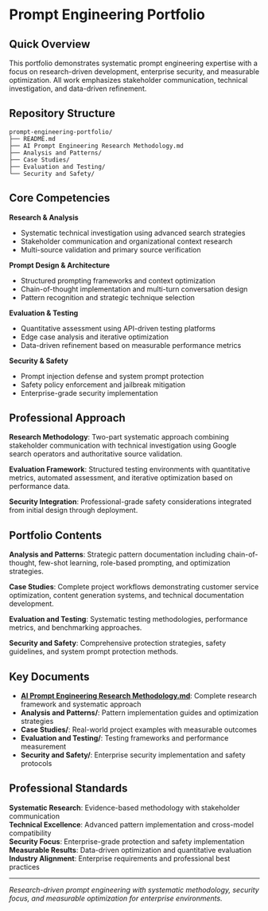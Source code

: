 # Prompt Engineering Portfolio

## Quick Overview

This portfolio demonstrates systematic prompt engineering expertise with a focus on research-driven development, enterprise security, and measurable optimization. All work emphasizes stakeholder communication, technical investigation, and data-driven refinement.

## Repository Structure

```
prompt-engineering-portfolio/
├── README.md
├── AI Prompt Engineering Research Methodology.md
├── Analysis and Patterns/
├── Case Studies/
├── Evaluation and Testing/
└── Security and Safety/
```

## Core Competencies

**Research & Analysis**
- Systematic technical investigation using advanced search strategies
- Stakeholder communication and organizational context research
- Multi-source validation and primary source verification

**Prompt Design & Architecture**
- Structured prompting frameworks and context optimization
- Chain-of-thought implementation and multi-turn conversation design
- Pattern recognition and strategic technique selection

**Evaluation & Testing**
- Quantitative assessment using API-driven testing platforms
- Edge case analysis and iterative optimization
- Data-driven refinement based on measurable performance metrics

**Security & Safety**
- Prompt injection defense and system prompt protection
- Safety policy enforcement and jailbreak mitigation
- Enterprise-grade security implementation

## Professional Approach

**Research Methodology**: Two-part systematic approach combining stakeholder communication with technical investigation using Google search operators and authoritative source validation.

**Evaluation Framework**: Structured testing environments with quantitative metrics, automated assessment, and iterative optimization based on performance data.

**Security Integration**: Professional-grade safety considerations integrated from initial design through deployment.

## Portfolio Contents

**Analysis and Patterns**: Strategic pattern documentation including chain-of-thought, few-shot learning, role-based prompting, and optimization strategies.

**Case Studies**: Complete project workflows demonstrating customer service optimization, content generation systems, and technical documentation development.

**Evaluation and Testing**: Systematic testing methodologies, performance metrics, and benchmarking approaches.

**Security and Safety**: Comprehensive protection strategies, safety guidelines, and system prompt protection methods.

## Key Documents

- **[AI Prompt Engineering Research Methodology.md](./%20Research%20Methodology.md)**: Complete research framework and systematic approach
- **Analysis and Patterns/**: Pattern implementation guides and optimization strategies
- **Case Studies/**: Real-world project examples with measurable outcomes
- **Evaluation and Testing/**: Testing frameworks and performance measurement
- **Security and Safety/**: Enterprise security implementation and safety protocols

## Professional Standards

**Systematic Research**: Evidence-based methodology with stakeholder communication  
**Technical Excellence**: Advanced pattern implementation and cross-model compatibility  
**Security Focus**: Enterprise-grade protection and safety implementation  
**Measurable Results**: Data-driven optimization and quantitative evaluation  
**Industry Alignment**: Enterprise requirements and professional best practices  

---

*Research-driven prompt engineering with systematic methodology, security focus, and measurable optimization for enterprise environments.*
